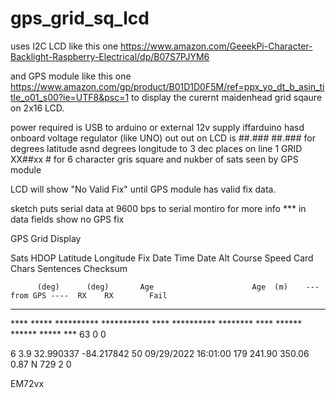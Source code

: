# gps_grid_sq_lcd

uses I2C LCD like this one
https://www.amazon.com/GeeekPi-Character-Backlight-Raspberry-Electrical/dp/B07S7PJYM6

and GPS module like this one
https://www.amazon.com/gp/product/B01D1D0F5M/ref=ppx_yo_dt_b_asin_title_o01_s00?ie=UTF8&psc=1
to display the curernt maidenhead grid sqaure on 2x16 LCD.

power required is USB to arduino or external 12v supply iffarduino hasd onboard voltage regulator (like UNO)
out out on LCD is
 ##.### ##.### for degrees latitude asnd degrees longitude to 3 dec places on line 1
 GRID XX##xx  # for 6 character gris square and nukber of sats seen by GPS module
 
 LCD will show "No Valid Fix"  until GPS module has valid fix data.
 
 sketch puts serial data at 9600 bps to serial montiro for more info
 *** in data fields show no GPS fix
 
GPS Grid Display

Sats HDOP  Latitude   Longitude   Fix  Date       Time     Date Alt    Course Speed Card  Chars Sentences Checksum

          (deg)      (deg)       Age                      Age  (m)    --- from GPS ----  RX    RX        Fail

------------------------------------------------------------------------------------------------------------------
 

**** ***** ********** *********** **** ********** ******** **** ****** ****** ***** ***   63    0         0        

6    3.9   32.990337  -84.217842  50   09/29/2022 16:01:00 179  241.90 350.06 0.87  N     729   2         0        

EM72vx


